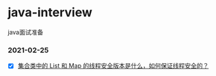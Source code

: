 # java-interview
java面试准备

### 2021-02-25
- [x] [集合类中的 List 和 Map 的线程安全版本是什么，如何保证线程安全的？](https://github.com/loyalto/java-interview/blob/main/2021-02-25/%E9%9B%86%E5%90%88%E7%B1%BB%E4%B8%AD%E7%9A%84%20List%20%E5%92%8C%20Map%20%E7%9A%84%E7%BA%BF%E7%A8%8B%E5%AE%89%E5%85%A8%E7%89%88%E6%9C%AC%E6%98%AF%E4%BB%80%E4%B9%88%EF%BC%8C%E5%A6%82%E4%BD%95%E4%BF%9D%E8%AF%81%E7%BA%BF%E7%A8%8B%E5%AE%89%E5%85%A8%E7%9A%84%EF%BC%9F.md)
